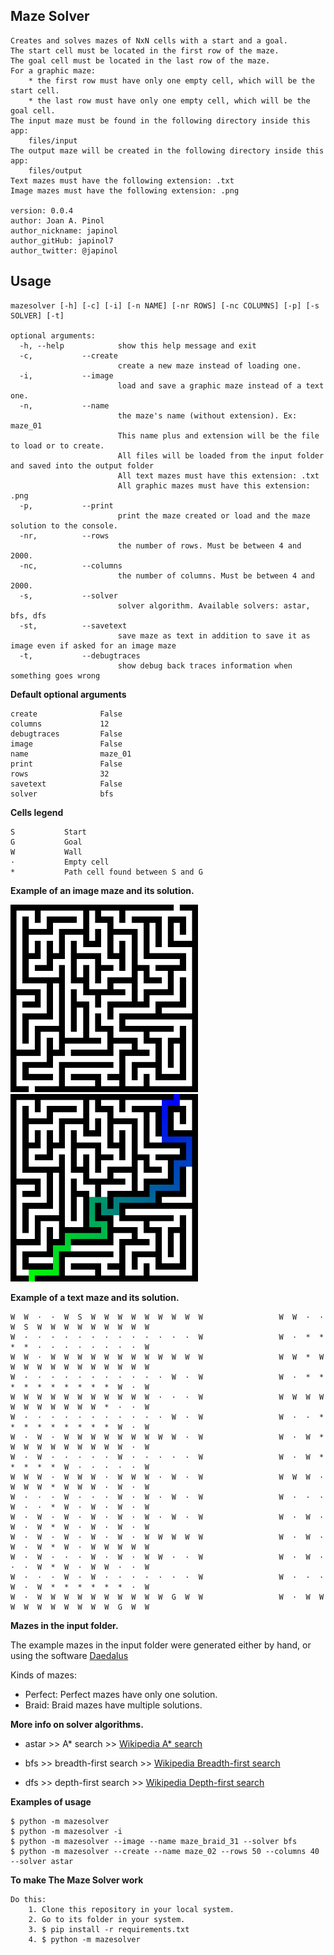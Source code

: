 ## Maze Solver

	Creates and solves mazes of NxN cells with a start and a goal.
    The start cell must be located in the first row of the maze.
    The goal cell must be located in the last row of the maze.
    For a graphic maze:
        * the first row must have only one empty cell, which will be the start cell. 
        * the last row must have only one empty cell, which will be the goal cell.
    The input maze must be found in the following directory inside this app:
        files/input
    The output maze will be created in the following directory inside this app:
        files/output
    Text mazes must have the following extension: .txt
    Image mazes must have the following extension: .png

	version: 0.0.4
	author: Joan A. Pinol
	author_nickname: japinol
	author_gitHub: japinol7
	author_twitter: @japinol


## Usage

	mazesolver [-h] [-c] [-i] [-n NAME] [-nr ROWS] [-nc COLUMNS] [-p] [-s SOLVER] [-t]

	optional arguments:
	  -h, --help            show this help message and exit
      -c,           --create
	                        create a new maze instead of loading one.
      -i,           --image
	                        load and save a graphic maze instead of a text one.
      -n,           --name
	                        the maze's name (without extension). Ex: maze_01 
                            This name plus and extension will be the file to load or to create.
                            All files will be loaded from the input folder and saved into the output folder
                            All text mazes must have this extension: .txt
                            All graphic mazes must have this extension: .png
      -p,           --print
	                        print the maze created or load and the maze solution to the console.
      -nr,          --rows
	                        the number of rows. Must be between 4 and 2000.
      -nc,          --columns
	                        the number of columns. Must be between 4 and 2000.
      -s,           --solver
	                        solver algorithm. Available solvers: astar, bfs, dfs
      -st,          --savetext
	                        save maze as text in addition to save it as image even if asked for an image maze
	  -t,           --debugtraces
	                        show debug back traces information when something goes wrong


**Default optional arguments**

	create 	            False
	columns             12
	debugtraces         False
	image 	            False
	name 	            maze_01
	print 	            False
	rows                32
	savetext 	        False
	solver 	            bfs


**Cells legend**

	S           Start
	G           Goal
	W           Wall
	·           Empty cell
	*           Path cell found between S and G


**Example of an image maze and its solution.**

<img src="screenshots/maze_perfect_31_input.png" width="300">     
<img src="screenshots/maze_perfect_31_output.png" width="300"> <br />


**Example of a text maze and its solution.**

    W  W  ·  ·  W  S  W  W  W  W  W  W  W  W  W                 W  W  ·  ·  W  S  W  W  W  W  W  W  W  W  W
    W  ·  ·  ·  ·  ·  ·  ·  ·  ·  ·  ·  ·  ·  W                 W  ·  *  *  *  *  ·  ·  ·  ·  ·  ·  ·  ·  W
    W  W  ·  W  W  W  W  W  W  W  W  W  W  W  W                 W  W  *  W  W  W  W  W  W  W  W  W  W  W  W
    W  ·  ·  ·  ·  ·  ·  ·  ·  ·  ·  ·  W  ·  W                 W  ·  *  *  *  *  *  *  *  *  *  *  W  ·  W
    W  W  W  W  W  W  W  W  W  W  W  ·  ·  ·  W                 W  W  W  W  W  W  W  W  W  W  W  *  ·  ·  W
    W  ·  ·  ·  ·  ·  ·  ·  ·  ·  ·  ·  W  ·  W                 W  ·  ·  *  *  *  *  *  *  *  *  *  W  ·  W
    W  ·  W  ·  W  W  W  W  W  W  W  W  W  ·  W                 W  ·  W  *  W  W  W  W  W  W  W  W  W  ·  W
    W  ·  W  ·  ·  ·  ·  ·  W  ·  ·  ·  ·  ·  W                 W  ·  W  *  *  *  *  *  W  ·  ·  ·  ·  ·  W
    W  W  W  ·  W  W  W  ·  W  W  W  ·  W  ·  W                 W  W  W  ·  W  W  W  *  W  W  W  ·  W  ·  W
    W  ·  ·  ·  W  ·  ·  ·  W  ·  W  ·  W  ·  W                 W  ·  ·  ·  W  ·  ·  *  W  ·  W  ·  W  ·  W
    W  ·  W  ·  W  ·  W  ·  W  ·  W  ·  W  ·  W                 W  ·  W  ·  W  ·  W  *  W  ·  W  ·  W  ·  W
    W  ·  W  ·  W  ·  W  ·  W  ·  W  W  W  W  W                 W  ·  W  ·  W  ·  W  *  W  ·  W  W  W  W  W
    W  ·  W  ·  ·  ·  W  ·  W  ·  W  W  ·  ·  W                 W  ·  W  ·  ·  ·  W  *  W  ·  W  W  ·  ·  W
    W  ·  ·  ·  W  ·  W  ·  ·  ·  ·  ·  ·  ·  W                 W  ·  ·  ·  W  ·  W  *  *  *  *  *  *  ·  W
    W  ·  W  W  W  W  W  W  W  W  W  W  G  W  W                 W  ·  W  W  W  W  W  W  W  W  W  W  G  W  W


**Mazes in the input folder.**

The example mazes in the input folder were generated either by hand, or using 
the software [Daedalus](http://www.astrolog.org/labyrnth/daedalus.htm)

Kinds of mazes:
* Perfect: Perfect mazes have only one solution.
* Braid:   Braid mazes have multiple solutions.


**More info on solver algorithms.**

* astar >> A* search >>
            [Wikipedia A* search](https://en.wikipedia.org/wiki/A*_search_algorithm)

* bfs >>    breadth-first search >>
            [Wikipedia Breadth-first search](https://en.wikipedia.org/wiki/Breadth-first_search)

* dfs >>    depth-first search >>
            [Wikipedia Depth-first search](https://en.wikipedia.org/wiki/Depth-first_search)


**Examples of usage**

    $ python -m mazesolver
    $ python -m mazesolver -i
    $ python -m mazesolver --image --name maze_braid_31 --solver bfs
    $ python -m mazesolver --create --name maze_02 --rows 50 --columns 40 --solver astar


**To make The Maze Solver work**

	Do this:
	    1. Clone this repository in your local system.
	    2. Go to its folder in your system.
	    3. $ pip install -r requirements.txt
	    4. $ python -m mazesolver

